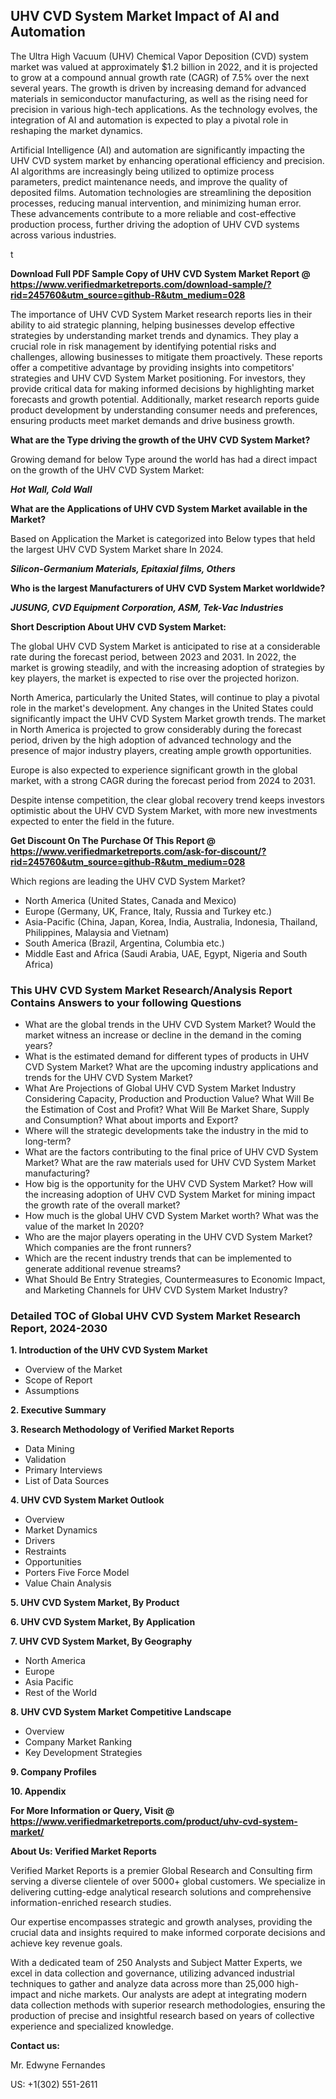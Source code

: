 <h2>UHV CVD System Market Impact of AI and Automation</h2><p>The Ultra High Vacuum (UHV) Chemical Vapor Deposition (CVD) system market was valued at approximately $1.2 billion in 2022, and it is projected to grow at a compound annual growth rate (CAGR) of 7.5% over the next several years. The growth is driven by increasing demand for advanced materials in semiconductor manufacturing, as well as the rising need for precision in various high-tech applications. As the technology evolves, the integration of AI and automation is expected to play a pivotal role in reshaping the market dynamics.</p><p>Artificial Intelligence (AI) and automation are significantly impacting the UHV CVD system market by enhancing operational efficiency and precision. AI algorithms are increasingly being utilized to optimize process parameters, predict maintenance needs, and improve the quality of deposited films. Automation technologies are streamlining the deposition processes, reducing manual intervention, and minimizing human error. These advancements contribute to a more reliable and cost-effective production process, further driving the adoption of UHV CVD systems across various industries.</p>t</p><p id="" class=""><strong>Download Full PDF Sample Copy of UHV CVD System Market Report @ <a href="https://www.verifiedmarketreports.com/download-sample/?rid=245760&utm_source=github-R&utm_medium=028" target="_blank">https://www.verifiedmarketreports.com/download-sample/?rid=245760&utm_source=github-R&utm_medium=028</a></strong></p><p>The importance of&nbsp;UHV CVD System Market research reports lies in their ability to aid strategic planning, helping businesses develop effective strategies by understanding market trends and dynamics. They play a crucial role in risk management by identifying potential risks and challenges, allowing businesses to mitigate them proactively. These reports offer a competitive advantage by providing insights into competitors' strategies and UHV CVD System Market positioning. For investors, they provide critical data for making informed decisions by highlighting market forecasts and growth potential. Additionally, market research reports guide product development by understanding consumer needs and preferences, ensuring products meet market demands and drive business growth.</p><p><strong>What are the&nbsp;Type driving the growth of the UHV CVD System Market?</strong></p><p id="" class="">Growing demand for below Type around the world has had a direct impact on the growth of the UHV CVD System Market:</p><em><strong>Hot Wall, Cold Wall</strong></em></p><strong>What are the&nbsp;Applications&nbsp;of UHV CVD System Market available in the Market?</strong></p><p id="" class="">Based on Application the Market is categorized into Below types that held the largest UHV CVD System Market share In 2024.</p><em><strong>Silicon-Germanium Materials, Epitaxial films, Others</strong></em></p><strong>Who is the largest Manufacturers of UHV CVD System Market worldwide?</strong></p><p><em><strong>JUSUNG, CVD Equipment Corporation, ASM, Tek-Vac Industries</strong></em></p><p id="" class=""><strong>Short Description About UHV CVD System Market:</strong></p><p>The global UHV CVD System Market is anticipated to rise at a considerable rate during the forecast period, between 2023 and 2031. In 2022, the market is growing steadily, and with the increasing adoption of strategies by key players, the market is expected to rise over the projected horizon.</p><p>North America, particularly the United States, will continue to play a pivotal role in the market's development. Any changes in the United States could significantly impact the UHV CVD System Market growth trends. The market in North America is projected to grow considerably during the forecast period, driven by the high adoption of advanced technology and the presence of major industry players, creating ample growth opportunities.</p><p>Europe is also expected to experience significant growth in the global market, with a strong CAGR during the forecast period from 2024 to 2031.</p><p>Despite intense competition, the clear global recovery trend keeps investors optimistic about the UHV CVD System Market, with more new investments expected to enter the field in the future.</p><p id="" class=""><strong>Get Discount On The Purchase Of This Report @ <a href="https://www.verifiedmarketreports.com/ask-for-discount/?rid=245760&utm_source=github-R&utm_medium=028" target="_blank">https://www.verifiedmarketreports.com/ask-for-discount/?rid=245760&utm_source=github-R&utm_medium=028</a></strong></p>Which regions are leading the UHV CVD System Market?</p><ul><li>North America (United States, Canada and Mexico)</li><li>Europe (Germany, UK, France, Italy, Russia and Turkey etc.)</li><li>Asia-Pacific (China, Japan, Korea, India, Australia, Indonesia, Thailand, Philippines, Malaysia and Vietnam)</li><li>South America (Brazil, Argentina, Columbia etc.)</li><li>Middle East and Africa (Saudi Arabia, UAE, Egypt, Nigeria and South Africa)</li></ul><h3 id="" class="">This UHV CVD System Market Research/Analysis Report Contains Answers to your following Questions</h3><ul><li>What are the global trends in the UHV CVD System Market? Would the market witness an increase or decline in the demand in the coming years?</li><li>What is the estimated demand for different types of products in UHV CVD System Market? What are the upcoming industry applications and trends for the UHV CVD System Market?</li><li>What Are Projections of Global UHV CVD System Market Industry Considering Capacity, Production and Production Value? What Will Be the Estimation of Cost and Profit? What Will Be Market Share, Supply and Consumption? What about imports and Export?</li><li>Where will the strategic developments take the industry in the mid to long-term?</li><li>What are the factors contributing to the final price of UHV CVD System Market? What are the raw materials used for UHV CVD System Market manufacturing?</li><li>How big is the opportunity for the UHV CVD System Market? How will the increasing adoption of UHV CVD System Market for mining impact the growth rate of the overall market?</li><li>How much is the global UHV CVD System Market worth? What was the value of the market In 2020?</li><li>Who are the major players operating in the UHV CVD System Market? Which companies are the front runners?</li><li>Which are the recent industry trends that can be implemented to generate additional revenue streams?</li><li>What Should Be Entry Strategies, Countermeasures to Economic Impact, and Marketing Channels for UHV CVD System Market Industry?</li></ul><h3 id="" class="">Detailed TOC of Global UHV CVD System Market Research Report, 2024-2030</h3><p id="" class=""><strong>1. Introduction of the UHV CVD System Market</strong></p><ul><li>Overview of the Market</li><li>Scope of Report</li><li>Assumptions</li></ul><p id="" class=""><strong>2. Executive Summary</strong></p><p id="" class=""><strong>3. Research Methodology of Verified Market Reports</strong></p><ul><li>Data Mining</li><li>Validation</li><li>Primary Interviews</li><li>List of Data Sources</li></ul><p id="" class=""><strong>4. UHV CVD System Market Outlook</strong></p><ul><li>Overview</li><li>Market Dynamics</li><li>Drivers</li><li>Restraints</li><li>Opportunities</li><li>Porters Five Force Model</li><li>Value Chain Analysis</li></ul><p id="" class=""><strong>5. UHV CVD System Market, By Product</strong></p><p id="" class=""><strong>6. UHV CVD System Market, By Application</strong></p><p id="" class=""><strong>7. UHV CVD System Market, By Geography</strong></p><ul><li>North America</li><li>Europe</li><li>Asia Pacific</li><li>Rest of the World</li></ul><p id="" class=""><strong>8. UHV CVD System Market Competitive Landscape</strong></p><ul><li>Overview</li><li>Company Market Ranking</li><li>Key Development Strategies</li></ul><p id="" class=""><strong>9. Company Profiles</strong></p><p id="" class=""><strong>10. Appendix</strong></p><p id="" class=""><strong>For More Information or Query, Visit @ <a href="https://www.verifiedmarketreports.com/product/uhv-cvd-system-market/" target="_blank">https://www.verifiedmarketreports.com/product/uhv-cvd-system-market/</a></strong></p><p id="" class=""><strong>About Us: Verified Market Reports</strong></p><p id="" class="">Verified Market Reports is a premier Global Research and Consulting firm serving a diverse clientele of over 5000+ global customers. We specialize in delivering cutting-edge analytical research solutions and comprehensive information-enriched research studies.</p><p id="" class="">Our expertise encompasses strategic and growth analyses, providing the crucial data and insights required to make informed corporate decisions and achieve key revenue goals.</p><p id="" class="">With a dedicated team of 250 Analysts and Subject Matter Experts, we excel in data collection and governance, utilizing advanced industrial techniques to gather and analyze data across more than 25,000 high-impact and niche markets. Our analysts are adept at integrating modern data collection methods with superior research methodologies, ensuring the production of precise and insightful research based on years of collective experience and specialized knowledge.</p><p id="" class=""><strong>Contact us:</strong></p><p id="" class="">Mr. Edwyne Fernandes</p><p id="" class="">US: +1(302) 551-2611</p>
